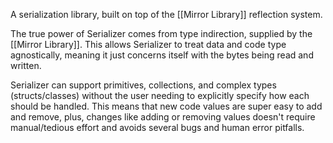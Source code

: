 A serialization library, built on top of the [[Mirror Library]] reflection system.

The true power of Serializer comes from type indirection, supplied by the [[Mirror Library]]. This allows Serializer to treat data and code type agnostically, meaning it just concerns itself with the bytes being read and written.

Serializer can support primitives, collections, and complex types (structs/classes) without the user needing to explicitly specify how each should be handled. This means that new code values are super easy to add and remove, plus, changes like adding or removing values doesn't require manual/tedious effort and avoids several bugs and human error pitfalls.